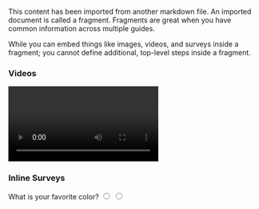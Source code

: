 This content has been imported from another markdown file. An imported document is called a fragment. Fragments are great when you have common information across multiple guides. 


While you can embed things like images, videos, and surveys inside a fragment; you cannot define additional, top-level steps inside a fragment. 

### Videos
<video id="dQw4w9WgXcQ"></video>

### Inline Surveys
<form>
  <name>What is your favorite color?</name>
  <input type="radio" value="Blue">
  <input type="radio" value="Green">
</form>

